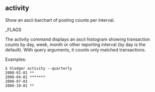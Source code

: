 ## activity

Show an ascii barchart of posting counts per interval.

_FLAGS

The activity command displays an ascii histogram showing transaction
counts by day, week, month or other reporting interval (by day is the
default). With query arguments, it counts only matched transactions.

Examples:
```shell
$ hledger activity --quarterly
2008-01-01 **
2008-04-01 *******
2008-07-01 
2008-10-01 **
```
